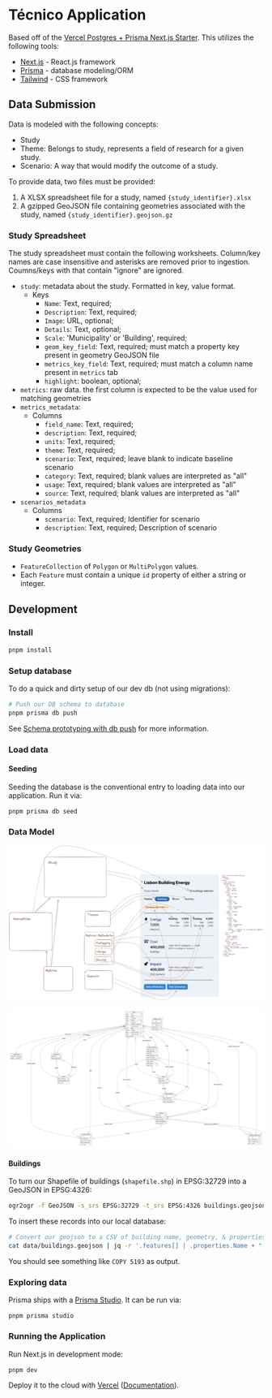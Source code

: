 # Técnico Application

Based off of the [Vercel Postgres + Prisma Next.js Starter](https://vercel.com/templates/next.js/postgres-prisma). This utilizes the following tools:

- [Next.js](https://nextjs.org/) - React.js framework
- [Prisma](https://www.prisma.io/) - database modeling/ORM
- [Tailwind](https://tailwindcss.com/) - CSS framework

## Data Submission

Data is modeled with the following concepts:

- Study
- Theme: Belongs to study, represents a field of research for a given study.
- Scenario: A way that would modify the outcome of a study.

To provide data, two files must be provided:

1. A XLSX spreadsheet file for a study, named `{study_identifier}.xlsx`
1. A gzipped GeoJSON file containing geometries associated with the study, named `{study_identifier}.geojson.gz`

### Study Spreadsheet

The study spreadsheet must contain the following worksheets. Column/key names are case insensitive and asterisks are removed prior to ingestion. Coumns/keys with that contain "ignore" are ignored.

- `study`: metadata about the study. Formatted in key, value format. 
    - Keys
        - `Name`: Text, required;
        - `Description`: Text, required;
        - `Image`: URL, optional;
        - `Details`: Text, optional;
        - `Scale`: 'Municipality' or 'Building', required;
        - `geom_key_field`: Text, required; must match a property key present in geometry GeoJSON file
        - `metrics_key_field`: 	Text, required; must match a column name present in `metrics` tab
        - `highlight`: 	boolean, optional;
- `metrics`: raw data. the first column is expected to be the value used for matching geometries
- `metrics_metadata`: 
    - Columns
        - `field_name`: Text, required; 
        - `description`: Text, required; 
        - `units`: Text, required; 
        - `theme`: Text, required; 
        - `scenario`: Text, required; leave blank to indicate baseline scenario
        - `category`: Text, required; blank values are interpreted as "all"
        - `usage`: Text, required; blank values are interpreted as "all"
        - `source`: Text, required; blank values are interpreted as "all"
- `scenarios_metadata`
    - Columns
        - `scenario`: Text, required; Identifier for scenario
        - `description`: Text, required; Description of scenario

### Study Geometries

- `FeatureCollection` of `Polygon` or `MultiPolygon` values.
- Each `Feature` must contain a unique `id` property of either a string or integer.

## Development

### Install

```bash
pnpm install
```

### Setup database

To do a quick and dirty setup of our dev db (not using migrations):

```bash
# Push our DB schema to database
pnpm prisma db push
```

See [Schema prototyping with db push](https://www.prisma.io/docs/guides/migrate/prototyping-schema-db-push) for more information.

### Load data

#### Seeding

Seeding the database is the conventional entry to loading data into our application. Run it via:

```
pnpm prisma db seed
```

### Data Model

![terminology](./.docs/terminology.png)

![entity relationsip diagram](./prisma/ERD.svg)

#### Buildings

To turn our Shapefile of buildings (`shapefile.shp`) in EPSG:32729 into a GeoJSON in EPSG:4326:

```bash
ogr2ogr -f GeoJSON -s_srs EPSG:32729 -t_srs EPSG:4326 buildings.geojson shapefile.shp
```

To insert these records into our local database:

```bash
# Convert our geojson to a CSV of building name, geometry, & properties (without building name) and pipe to postgres database
cat data/buildings.geojson | jq -r '.features[] | .properties.Name + ";" + (.geometry | tojson) + ";" + (del(.properties.Name) | .properties | tojson)' | psql tecnico -c "copy buildings from stdin (delimiter ';');"
```

You should see something like `COPY 5193` as output.

### Exploring data

Prisma ships with a [Prisma Studio](https://www.prisma.io/studio). It can be run via:

```
pnpm prisma studio
```

### Running the Application

Run Next.js in development mode:

```bash
pnpm dev
```

Deploy it to the cloud with [Vercel](https://vercel.com/new?utm_source=github&utm_medium=readme&utm_campaign=vercel-examples) ([Documentation](https://nextjs.org/docs/deployment)).
